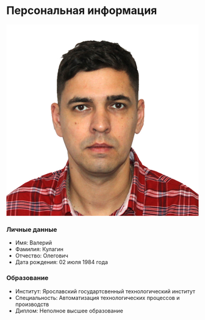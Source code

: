# Персональная информация

![avatar](/600-2.jpg)

### Личные данные

- Имя: Валерий
- Фамилия: Кулагин
- Отчество: Олегович
- Дата рождения: 02 июля 1984 года

### Образование

- Институт: Ярославский государтсвенный технологический институт
- Специальность: Автоматизация технологических процессов и производств
- Диплом: Неполное высшее образование